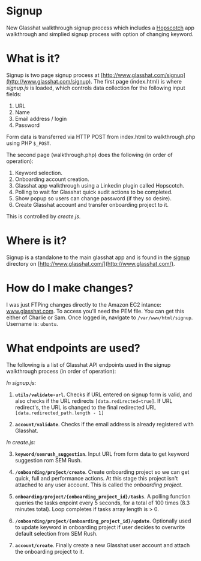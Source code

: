 # Signup
New Glasshat walkthrough signup process which includes a [Hopscotch](http://linkedin.github.io/hopscotch/) app walkthrough and simplied signup process with option of changing keyword.

# What is it?
Signup is two page signup process at [http://www.glasshat.com/signup](http://www.glasshat.com/signup). The first page (index.html) is where _signup.js_ is loaded, which controls data collection for the following input fields:

1. URL
2. Name
3. Email address / login
4. Password

Form data is transferred via HTTP POST from index.html to walkthrough.php using PHP ```$_POST```.

The second page (walkthrough.php) does the following (in order of operation):

1. Keyword selection.
2. Onboarding account creation.
3. Glasshat app walkthrough using a Linkedin plugin called Hopscotch.
4. Polling to wait for Glasshat quick audit actions to be completed.
5. Show popup so users can change password (if they so desire).
6. Create Glasshat account and transfer onboarding project to it.

This is controlled by _create.js_. 

# Where is it?
Signup is a standalone to the main glasshat app and is found in the [signup](http://www.glasshat.com/signup) directory on [http://www.glasshat.com/](http://www.glasshat.com/).

# How do I make changes?
I was just FTPing changes directly to the Amazon EC2 intance: www.glasshat.com. To access you'll need the PEM file. You can get this either of Charlie or Sam. Once logged in, navigate to ```/var/www/html/signup```. Username is: ```ubuntu```.

# What endpoints are used?
The following is a list of Glasshat API endpoints used in the signup walkthrough process (in order of operation):

_In signup.js:_

1. __```utils/validate-url```__.
Checks if URL entered on signup form is valid, and also checks if the URL redirects ```[data.redirected=true]```. If URL redirect's, the URL is changed to the final redirected URL ```[data.redirected_path.length - 1]```

2. __```account/validate```__.
Checks if the email address is already registered with Glasshat.

_In create.js:_

3. __```keyword/semrush_suggestion```__.
Input URL from form data to get keyword suggestion rom SEM Rush.

4. __```/onboarding/project/create```__.
Create onboarding project so we can get quick, full and performance actions. At this stage this project isn't attached to any user account. This is called the _onboarding project_.

5. __```onboarding/project/{onboarding_project_id}/tasks```__.
A polling function queries the tasks enpoint every 5 seconds, for a total of 100 times (8.3 minutes total). Loop completes if tasks array length is > 0.

6. __```/onboarding/project/{onboarding_project_id}/update```__.
Optionally used to update keyword in onboarding project if user decides to overwrite default selection from SEM Rush.

7. __```account/create```__.
Finally create a new Glasshat user account and attach the onboarding project to it.



